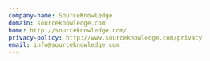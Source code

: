```yaml
---
company-name: SourceKnowledge
domain: sourceknowledge.com
home: http://sourceknowledge.com/
privacy-policy: http://www.sourceknowledge.com/privacy
email: info@sourceknowledge.com
---
```




